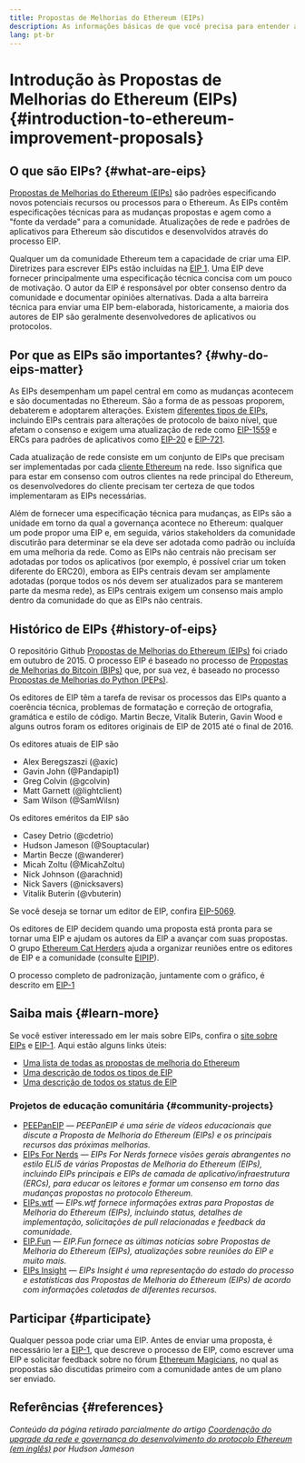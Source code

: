 ```yaml
---
title: Propostas de Melhorias do Ethereum (EIPs)
description: As informações básicas de que você precisa para entender as EIPs
lang: pt-br
---
```


# Introdução às Propostas de Melhorias do Ethereum (EIPs) {#introduction-to-ethereum-improvement-proposals}

## O que são EIPs? {#what-are-eips}

[Propostas de Melhorias do Ethereum (EIPs)](https://eips.ethereum.org/) são padrões especificando novos potenciais recursos ou processos para o Ethereum. As EIPs contêm especificações técnicas para as mudanças propostas e agem como a "fonte da verdade" para a comunidade. Atualizações de rede e padrões de aplicativos para Ethereum são discutidos e desenvolvidos através do processo EIP.

Qualquer um da comunidade Ethereum tem a capacidade de criar uma EIP. Diretrizes para escrever EIPs estão incluídas na [EIP 1](https://eips.ethereum.org/EIPS/eip-1). Uma EIP deve fornecer principalmente uma especificação técnica concisa com um pouco de motivação. O autor da EIP é responsável por obter consenso dentro da comunidade e documentar opiniões alternativas. Dada a alta barreira técnica para enviar uma EIP bem-elaborada, historicamente, a maioria dos autores de EIP são geralmente desenvolvedores de aplicativos ou protocolos.

## Por que as EIPs são importantes? {#why-do-eips-matter}

As EIPs desempenham um papel central em como as mudanças acontecem e são documentadas no Ethereum. São a forma de as pessoas proporem, debaterem e adoptarem alterações. Existem [diferentes tipos de EIPs](https://eips.ethereum.org/EIPS/eip-1#eip-types), incluindo EIPs centrais para alterações de protocolo de baixo nível, que afetam o consenso e exigem uma atualização de rede como [EIP-1559](https://eips.ethereum.org/EIPS/eip-1559) e ERCs para padrões de aplicativos como [EIP-20](https://eips.ethereum.org/EIPS/eip-20) e [EIP-721](https://eips.ethereum.org/EIPS/eip-721).

Cada atualização de rede consiste em um conjunto de EIPs que precisam ser implementadas por cada [cliente Ethereum](/learn/#clients-and-nodes) na rede. Isso significa que para estar em consenso com outros clientes na rede principal do Ethereum, os desenvolvedores do cliente precisam ter certeza de que todos implementaram as EIPs necessárias.

Além de fornecer uma especificação técnica para mudanças, as EIPs são a unidade em torno da qual a governança acontece no Ethereum: qualquer um pode propor uma EIP e, em seguida, vários stakeholders da comunidade discutirão para determinar se ela deve ser adotada como padrão ou incluída em uma melhoria da rede. Como as EIPs não centrais não precisam ser adotadas por todos os aplicativos (por exemplo, é possível criar um token diferente do ERC20), embora as EIPs centrais devam ser amplamente adotadas (porque todos os nós devem ser atualizados para se manterem parte da mesma rede), as EIPs centrais exigem um consenso mais amplo dentro da comunidade do que as EIPs não centrais.

## Histórico de EIPs {#history-of-eips}

O repositório Github [Propostas de Melhorias do Ethereum (EIPs)](https://github.com/ethereum/EIPs) foi criado em outubro de 2015. O processo EIP é baseado no processo de [Propostas de Melhorias do Bitcoin (BIPs)](https://github.com/bitcoin/bips) que, por sua vez, é baseado no processo [Propostas de Melhorias do Python (PEPs)](https://www.python.org/dev/peps/).

Os editores de EIP têm a tarefa de revisar os processos das EIPs quanto a coerência técnica, problemas de formatação e correção de ortografia, gramática e estilo de código. Martin Becze, Vitalik Buterin, Gavin Wood e alguns outros foram os editores originais de EIP de 2015 até o final de 2016.

Os editores atuais de EIP são

- Alex Beregszaszi (@axic)
- Gavin John (@Pandapip1)
- Greg Colvin (@gcolvin)
- Matt Garnett (@lightclient)
- Sam Wilson (@SamWilsn)

Os editores eméritos da EIP são

- Casey Detrio (@cdetrio)
- Hudson Jameson (@Souptacular)
- Martin Becze (@wanderer)
- Micah Zoltu (@MicahZoltu)
- Nick Johnson (@arachnid)
- Nick Savers (@nicksavers)
- Vitalik Buterin (@vbuterin)

Se você deseja se tornar um editor de EIP, confira [EIP-5069](https://eips.ethereum.org/EIPS/eip-5069).

Os editores de EIP decidem quando uma proposta está pronta para se tornar uma EIP e ajudam os autores da EIP a avançar com suas propostas. O grupo [Ethereum Cat Herders](https://www.ethereumcatherders.com/) ajuda a organizar reuniões entre os editores de EIP e a comunidade (consulte [EIPIP](https://github.com/ethereum-cat-herders/EIPIP)).

O processo completo de padronização, juntamente com o gráfico, é descrito em [EIP-1](https://eips.ethereum.org/EIPS/eip-1)

## Saiba mais {#learn-more}

Se você estiver interessado em ler mais sobre EIPs, confira o [site sobre EIPs](https://eips.ethereum.org/) e [EIP-1](https://eips.ethereum.org/EIPS/eip-1). Aqui estão alguns links úteis:

- [Uma lista de todas as propostas de melhoria do Ethereum](https://eips.ethereum.org/all)
- [Uma descrição de todos os tipos de EIP](https://eips.ethereum.org/EIPS/eip-1#eip-types)
- [Uma descrição de todos os status de EIP](https://eips.ethereum.org/EIPS/eip-1#eip-process)

### Projetos de educação comunitária {#community-projects}

- [PEEPanEIP](https://www.youtube.com/playlist?list=PL4cwHXAawZxqu0PKKyMzG_3BJV_xZTi1F) — *PEEPanEIP é uma série de vídeos educacionais que discute a Proposta de Melhoria do Ethereum (EIPs) e os principais recursos das próximas melhorias.*
- [EIPs For Nerds](https://ethereum2077.substack.com/t/eip-research) — *EIPs For Nerds fornece visões gerais abrangentes no estilo ELI5 de várias Propostas de Melhoria do Ethereum (EIPs), incluindo EIPs principais e EIPs de camada de aplicativo/infraestrutura (ERCs), para educar os leitores e formar um consenso em torno das mudanças propostas no protocolo Ethereum.*
- [EIPs.wtf](https://www.eips.wtf/) — *EIPs.wtf fornece informações extras para Propostas de Melhoria do Ethereum (EIPs), incluindo status, detalhes de implementação, solicitações de pull relacionadas e feedback da comunidade.*
- [EIP.Fun](https://eipfun.substack.com/) — *EIP.Fun fornece as últimas notícias sobre Propostas de Melhoria do Ethereum (EIPs), atualizações sobre reuniões do EIP e muito mais.*
- [EIPs Insight](https://eipsinsight.com/) — *EIPs Insight é uma representação do estado do processo e estatísticas das Propostas de Melhoria do Ethereum (EIPs) de acordo com informações coletadas de diferentes recursos.*

## Participar {#participate}

Qualquer pessoa pode criar uma EIP. Antes de enviar uma proposta, é necessário ler a [EIP-1](https://eips.ethereum.org/EIPS/eip-1), que descreve o processo de EIP, como escrever uma EIP e solicitar feedback sobre no fórum [Ethereum Magicians](https://ethereum-magicians.org/), no qual as propostas são discutidas primeiro com a comunidade antes de um plano ser enviado.

## Referências {#references}

<cite class="citation">

Conteúdo da página retirado parcialmente do artigo [Coordenação do upgrade da rede e governança do desenvolvimento do protocolo Ethereum (em inglês)](https://hudsonjameson.com/posts/2020-03-23-ethereum-protocol-development-governance-and-network-upgrade-coordination/) por Hudson Jameson

</cite>
